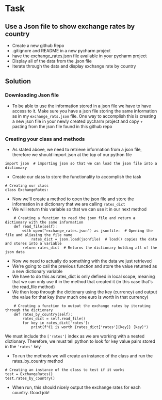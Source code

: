 # Task
## Use a Json file to show exchange rates by country
- Create a new github Repo
- .gitignore and README in a new pycharm project
- have the exchange_rates.json file available in your pycharm project
- Display all of the data from the .json file
- Iterate through the data and display exchange rate by country
## Solution
### Downloading Json file
- To be able to use the information stored in a json file we have to have access to it. Make sure you have a json file 
storing the same information as in my ```exchange_rats.json``` file. One way to accomplish this is creating a new json 
file in your newly created pycharm project and copy + pasting from the json file found in this github repo
### Creating your class and methods
- As stated above, we need to retrieve information from a json file, therefore we should import json at the top of our 
python file
```
import json  # importing json so that we can load the json file into a dictionary
```
- Create our class to store the functionality to accomplish the task
```
# Creating our class
class ExchangeRates:
```
- Now we'll create a method to open the json file and store the information in a dictionary that we are calling 
```rates_dict```
- We will return this variable so that we can use it in our next method
```
    # Creating a function to read the json file and return a dictionary with the same information
    def read_file(self):
        with open("exchange_rates.json") as jsonfile:  # Opening the file and aliasing the file name
            rates_dict = json.load(jsonfile)  # load() copies the data and stores into a variable
        return rates_dict  # Returns the dictionary holding all of the json data
```
- Now we need to actually do something with the data we just retrieved
- We're going to call the previous function and store the value returned as a new dictionary variable
- We have to do this as rates_dict is only defined in local scope, meaning that we can only use it in the method that 
created it (in this case that's the read_file method)
- We then loop through the dictionary using the key (currency) and output the value for that key (how much one euro is 
worth in that currency)
```
    # Creating a function to output the exchange rates by iterating through the dictionary
    def rates_by_country(self):
        rates_dict = self.read_file()
        for key in rates_dict['rates']:
            print(f"€1 is worth {rates_dict['rates'][key]} {key}")

```
 We must include the ```['rates']``` index as we are working with a nested dictionary. Therefore, we must tell
 python to look for key value pairs stored in the ```'rates'``` key
- To run the methods we will create an instance of the class and run the rates_by_country method
```
# Creating an instance of the class to test if it works
test = ExchangeRates()
test.rates_by_country()
```
- When run, this should nicely output the exchange rates for each country. Good job!

